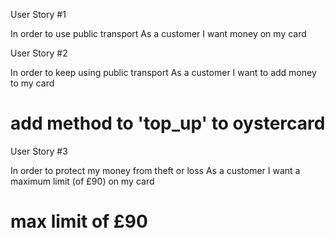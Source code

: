
User Story #1

In order to use public transport
As a customer
I want money on my card


User Story #2

In order to keep using public transport
As a customer
I want to add money to my card
# add method to 'top_up' to oystercard

User Story #3

In order to protect my money from theft or loss
As a customer
I want a maximum limit (of £90) on my card
# max limit of £90